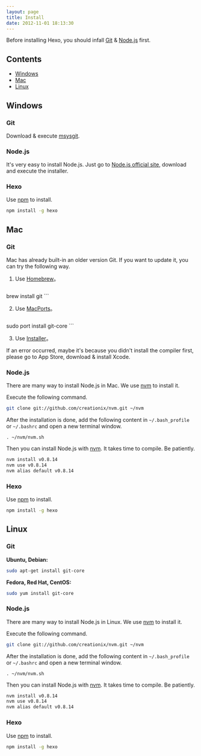 ```yaml
---
layout: page
title: Install
date: 2012-11-01 18:13:30
---
```


Before installing Hexo, you should infall [Git] & [Node.js] first.

## Contents

- [Windows](#windows)
- [Mac](#mac)
- [Linux](#linux)

<a id="windows"></a>
## Windows

### Git

Download & execute [msysgit](http://code.google.com/p/msysgit/).

### Node.js

It's very easy to install Node.js. Just go to [Node.js official site][Node.js], download and execute the installer.

### Hexo

Use [npm] to install.

``` bash
npm install -g hexo
```

<a id="mac"></a>
## Mac

### Git

Mac has already built-in an older version Git. If you want to update it, you can try the following way.

1. Use [Homebrew]。
	
	``` bash
brew install git
	```
	
2. Use [MacPorts]。

	``` bash
sudo port install git-core
	```
	
3. Use [Installer](http://code.google.com/p/git-osx-installer/)。

If an error occurred, maybe it's because you didn't install the compiler first, please go to App Store, download & install Xcode.

### Node.js

There are many way to install Node.js in Mac. We use [nvm] to install it.

Execute the following command.

``` bash
git clone git://github.com/creationix/nvm.git ~/nvm
```

After the installation is done, add the following content in `~/.bash_profile` or `~/.bashrc` and open a new terminal window.

```
. ~/nvm/nvm.sh
```

Then you can install Node.js with [nvm]. It takes time to compile. Be patiently.

``` bash
nvm install v0.8.14
nvm use v0.8.14
nvm alias default v0.8.14
```

### Hexo

Use [npm] to install.

``` bash
npm install -g hexo
```

<a id="linux"></a>
## Linux

### Git

**Ubuntu, Debian:**

``` bash
sudo apt-get install git-core
```

**Fedora, Red Hat, CentOS:**

``` bash
sudo yum install git-core
```

### Node.js

There are many way to install Node.js in Linux. We use [nvm] to install it.

Execute the following command.

``` bash
git clone git://github.com/creationix/nvm.git ~/nvm
```

After the installation is done, add the following content in `~/.bash_profile` or `~/.bashrc` and open a new terminal window.

```
. ~/nvm/nvm.sh
```

Then you can install Node.js with [nvm]. It takes time to compile. Be patiently.

``` bash
nvm install v0.8.14
nvm use v0.8.14
nvm alias default v0.8.14
```

### Hexo

Use [npm] to install.

``` bash
npm install -g hexo
```

[Node.js]: http://nodejs.org/
[Git]: http://git-scm.com/
[npm]: http://npmjs.org/
[nvm]: https://github.com/creationix/nvm
[Homebrew]: http://mxcl.github.com/homebrew/
[MacPorts]: http://www.macports.org/